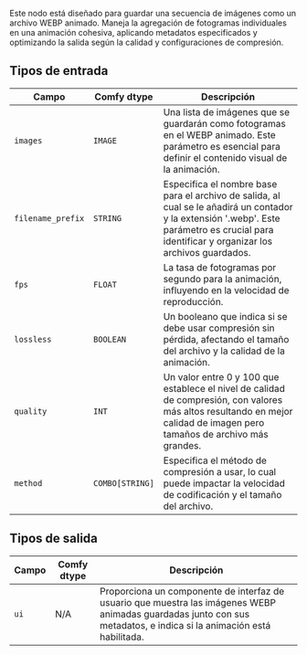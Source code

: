 
Este nodo está diseñado para guardar una secuencia de imágenes como un archivo WEBP animado. Maneja la agregación de fotogramas individuales en una animación cohesiva, aplicando metadatos especificados y optimizando la salida según la calidad y configuraciones de compresión.

## Tipos de entrada

| Campo             | Comfy dtype | Descripción                                                                         |
|-------------------|-------------|-------------------------------------------------------------------------------------|
| `images`          | `IMAGE`     | Una lista de imágenes que se guardarán como fotogramas en el WEBP animado. Este parámetro es esencial para definir el contenido visual de la animación. |
| `filename_prefix` | `STRING`    | Especifica el nombre base para el archivo de salida, al cual se le añadirá un contador y la extensión '.webp'. Este parámetro es crucial para identificar y organizar los archivos guardados. |
| `fps`             | `FLOAT`     | La tasa de fotogramas por segundo para la animación, influyendo en la velocidad de reproducción. |
| `lossless`        | `BOOLEAN`   | Un booleano que indica si se debe usar compresión sin pérdida, afectando el tamaño del archivo y la calidad de la animación. |
| `quality`         | `INT`       | Un valor entre 0 y 100 que establece el nivel de calidad de compresión, con valores más altos resultando en mejor calidad de imagen pero tamaños de archivo más grandes. |
| `method`          | `COMBO[STRING]` | Especifica el método de compresión a usar, lo cual puede impactar la velocidad de codificación y el tamaño del archivo. |

## Tipos de salida

| Campo | Comfy dtype | Descripción                                                                       |
|-------|-------------|-----------------------------------------------------------------------------------|
| `ui`  | N/A         | Proporciona un componente de interfaz de usuario que muestra las imágenes WEBP animadas guardadas junto con sus metadatos, e indica si la animación está habilitada. |
